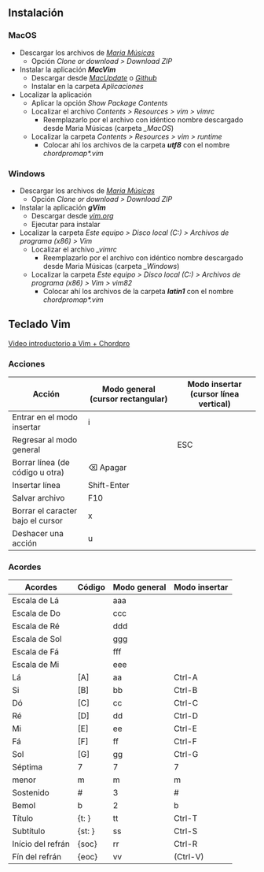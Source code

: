 ## Instalación

### MacOS

- Descargar los archivos de *[Maria Músicas](https://github.com/mariamusicas/vim)*
  - Opción *Clone or download > Download ZIP*
- Instalar la aplicación ***MacVim***
  - Descargar desde *[MacUpdate](https://www.macupdate.com/app/mac/25988/macvim)* o *[Github](https://github.com/macvim-dev/macvim/releases)*
  - Instalar en la carpeta *Aplicaciones*
- Localizar la aplicación 
  - Aplicar la opción *Show Package Contents*
  - Localizar el archivo *Contents > Resources > vim > vimrc*
    - Reemplazarlo por el archivo con idéntico nombre descargado desde Maria Músicas (carpeta *\_MacOS*)
  - Localizar la carpeta *Contents > Resources > vim > runtime*
    - Colocar ahí los archivos de la carpeta ***utf8*** con el nombre *chordpromap\*.vim*

### Windows 

- Descargar los archivos de *[Maria Músicas](https://github.com/mariamusicas/vim)*
  - Opción *Clone or download > Download ZIP*
- Instalar la aplicación ***gVim***
  - Descargar desde *[vim.org](https://www.vim.org/download.php#pc)*
  - Ejecutar para instalar
- Localizar la carpeta *Este equipo > Disco local (C:) > Archivos de programa (x86) > Vim*
  - Localizar el archivo *_vimrc*
    - Reemplazarlo por el archivo con idéntico nombre descargado desde Maria Músicas (carpeta *\_Windows*)
  - Localizar la carpeta *Este equipo > Disco local (C:) > Archivos de programa (x86) > Vim > vim82*
    - Colocar ahí los archivos de la carpeta ***latin1*** con el nombre *chordpromap\*.vim*

## Teclado Vim

[Video introductorio a Vim + Chordpro](https://youtu.be/b0c4IOwtpnc)

### Acciones

| Acción    | Modo general (cursor rectangular) | Modo insertar (cursor línea vertical) |
|-----------------------------------------|----------------------|----------------------|
| Entrar en el modo insertar              | i                    |                      |
| Regresar al modo general                |                      | ESC                  |
| Borrar línea (de código u otra)         | ⌫ Apagar             |                      |
| Insertar línea                          | Shift-Enter          |                      |
| Salvar archivo                          | F10                  |                      |
| Borrar el caracter bajo el cursor       | x                    |                      |
| Deshacer una acción                     | u                    |                      |

### Acordes

| Acordes           | Código | Modo general | Modo insertar |
| ----------------- | ------ | ------------ | ------------- |
| Escala de Lá      |        | aaa          |               |
| Escala de Do      |        | ccc          |               |
| Escala de Ré      |        | ddd          |               |
| Escala de Sol     |        | ggg          |               |
| Escala de Fá      |        | fff          |               |
| Escala de Mi      |        | eee          |               |
| Lá                | [A]    | aa           | Ctrl-A        |
| Si                | [B]    | bb           | Ctrl-B        |
| Dó                | [C]    | cc           | Ctrl-C        |
| Ré                | [D]    | dd           | Ctrl-D        |
| Mi                | [E]    | ee           | Ctrl-E        |
| Fá                | [F]    | ff           | Ctrl-F        |
| Sol               | [G]    | gg           | Ctrl-G        |
| Séptima           | 7      | 7            | 7             |
| menor             | m      | m            | m             |
| Sostenido         | #      | 3            | #             |
| Bemol             | b      | 2            | b             |
| Título            | {t: }  | tt           | Ctrl-T        |
| Subtítulo         | {st: } | ss           | Ctrl-S        |
| Início del refrán | {soc}  | rr           | Ctrl-R        |
| Fín del refrán    | {eoc}  | vv           | (Ctrl-V)      |
